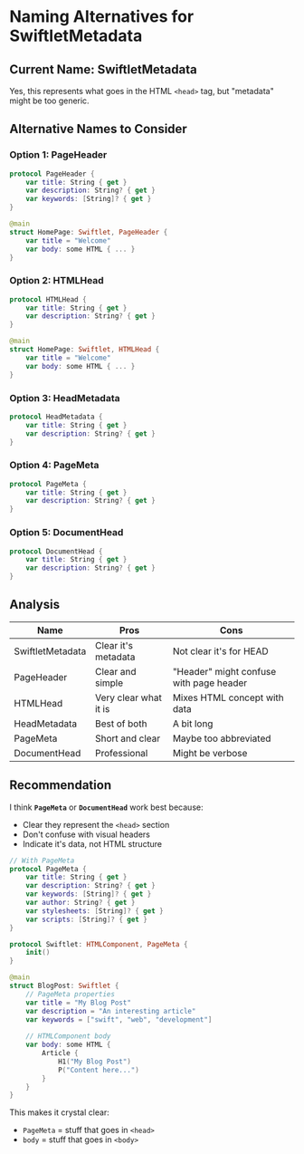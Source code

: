 # Naming Alternatives for SwiftletMetadata

## Current Name: SwiftletMetadata

Yes, this represents what goes in the HTML `<head>` tag, but "metadata" might be too generic.

## Alternative Names to Consider

### Option 1: PageHeader
```swift
protocol PageHeader {
    var title: String { get }
    var description: String? { get }
    var keywords: [String]? { get }
}

@main
struct HomePage: Swiftlet, PageHeader {
    var title = "Welcome"
    var body: some HTML { ... }
}
```

### Option 2: HTMLHead
```swift
protocol HTMLHead {
    var title: String { get }
    var description: String? { get }
}

@main
struct HomePage: Swiftlet, HTMLHead {
    var title = "Welcome"
    var body: some HTML { ... }
}
```

### Option 3: HeadMetadata
```swift
protocol HeadMetadata {
    var title: String { get }
    var description: String? { get }
}
```

### Option 4: PageMeta
```swift
protocol PageMeta {
    var title: String { get }
    var description: String? { get }
}
```

### Option 5: DocumentHead
```swift
protocol DocumentHead {
    var title: String { get }
    var description: String? { get }
}
```

## Analysis

| Name | Pros | Cons |
|------|------|------|
| SwiftletMetadata | Clear it's metadata | Not clear it's for HEAD |
| PageHeader | Clear and simple | "Header" might confuse with page header |
| HTMLHead | Very clear what it is | Mixes HTML concept with data |
| HeadMetadata | Best of both | A bit long |
| PageMeta | Short and clear | Maybe too abbreviated |
| DocumentHead | Professional | Might be verbose |

## Recommendation

I think **`PageMeta`** or **`DocumentHead`** work best because:
- Clear they represent the `<head>` section
- Don't confuse with visual headers
- Indicate it's data, not HTML structure

```swift
// With PageMeta
protocol PageMeta {
    var title: String { get }
    var description: String? { get }
    var keywords: [String]? { get }
    var author: String? { get }
    var stylesheets: [String]? { get }
    var scripts: [String]? { get }
}

protocol Swiftlet: HTMLComponent, PageMeta {
    init()
}

@main
struct BlogPost: Swiftlet {
    // PageMeta properties
    var title = "My Blog Post"
    var description = "An interesting article"
    var keywords = ["swift", "web", "development"]
    
    // HTMLComponent body
    var body: some HTML {
        Article {
            H1("My Blog Post")
            P("Content here...")
        }
    }
}
```

This makes it crystal clear:
- `PageMeta` = stuff that goes in `<head>`
- `body` = stuff that goes in `<body>`
